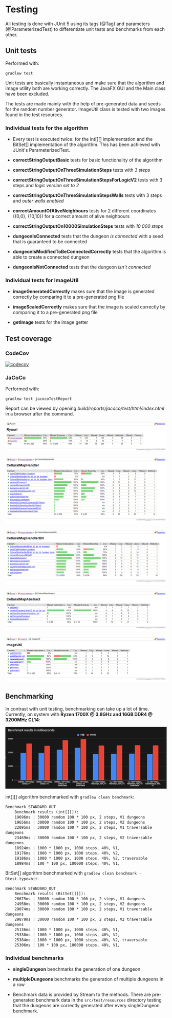 # Testing

All testing is done with JUnit 5 using its tags (@Tag) and parameters (@ParameterizedTest) 
to differentiate unit tests and benchmarks from each other.

## Unit tests

Performed with:
```
gradlew test
```
Unit tests are basically instantaneous and make sure that the algorithm and image utility both are working correctly. 
The JavaFX GUI and the Main class have been excluded.

The tests are made mainly with the help of pre-generated data and seeds for the random number generator. 
ImageUtil class is tested with two images found in the test resources.

### Individual tests for the algorithm

- Every test is executed twice: for the int[][] implementation and the BitSet[] implementation of the algorithm. This has been achieved with JUnit's ParameterizedTest.

- **correctStringOutputBasic** tests for basic functionality of the algorithm

- **correctStringOutputOnThreeSimulationSteps** tests with _3 steps_

- **correctStringOutputOnThreeSimulationStepsForLogicV2** tests with 3 steps and _logic version set to 2_

- **correctStringOutputOnThreeSimulationStepsWalls** tests with 3 steps and _outer walls enabled_

- **correctAmountOfAliveNeighbours** tests for 2 different coordinates ({0,0}, {10,10}) for a correct amount of alive neighbours

- **correctStringOutputOn10000SimulationSteps**  tests with _10 000 steps_

- **dungeonIsConnected** tests that the dungeon _is connected_ with a seed that is guaranteed to be connected

- **dungeonIsModifiedToBeConnectedCorrectly** tests that the algorithm is able to create a connected dungeon

- **dungeonIsNotConnected** tests that the dungeon _isn't connected_

### Individual tests for ImageUtil

- **imageGeneratedCorrectly** makes sure that the image is generated correctly by comparing it to a pre-generated png file

- **imageScaledCorrectly** makes sure that the image is scaled correctly by comparing it to a pre-generated png file

- **getImage** tests for the image getter

## Test coverage

### CodeCov

[![codecov](https://codecov.io/gh/Luukuton/Ryuuri-tiralab2021/branch/main/graph/badge.svg?token=JU6DOB0RLA)](https://codecov.io/gh/Luukuton/Ryuuri-tiralab2021)

### JaCoCo

Performed with:
```
gradlew test jacocoTestReport
```

Report can be viewed by opening _build/reports/jacoco/test/html/index.html_ in a browser after the command.

![JaCoCo all](images/jacoco_all.png)

![JaCoCo CelluralMapHandler](images/jacococo_CelluralMapHandler.png)

![JaCoCo CelluralMapHandler](images/jacococo_CelluralMapHandlerBit.png)

![JaCoCo CelluralMapHandler](images/jacococo_CelluralMapHandlerAbstract.png)

![JaCoCo ImageUtil](images/jacoco_ImageUtil.png)

## Benchmarking

In contrast with unit testing, benchmarking can take up a lot of time.
Currently, on system with __Ryzen 1700X @ 3.8GHz and 16GB DDR4 @ 3200MHz CL14__:

![benchmark chart](images/benchmark_chart.png)

int[][] algorithm benchmarked with `gradlew clean benchmark`:

```
Benchmark STANDARD_OUT
    Benchmark results (int[][]):
    19696ms | 30000 random 100 * 100 px, 2 steps, V1 dungeons
    19656ms | 30000 random 100 * 100 px, 2 steps, V2 dungeons
    22095ms | 30000 random 100 * 100 px, 2 steps, V1 traversable dungeons
    23469ms | 30000 random 100 * 100 px, 2 steps, V2 traversable dungeons
    18924ms | 1000 * 1000 px, 1000 steps, 40%, V1,
    19176ms | 1000 * 1000 px, 1000 steps, 40%, V2,
    19186ms | 1000 * 1000 px, 1000 steps, 40%, V2, traversable
    18984ms | 100 * 100 px, 100000 steps, 40%, V1,
```

BitSet[] algorithm benchmarked with `gradlew clean benchmark -Dtest.type=bit`:
```
Benchmark STANDARD_OUT
    Benchmark results (BitSet[][]):
    26675ms | 30000 random 100 * 100 px, 2 steps, V1 dungeons
    24950ms | 30000 random 100 * 100 px, 2 steps, V2 dungeons
    29074ms | 30000 random 100 * 100 px, 2 steps, V1 traversable dungeons
    29879ms | 30000 random 100 * 100 px, 2 steps, V2 traversable dungeons
    25136ms | 1000 * 1000 px, 1000 steps, 40%, V1,
    25330ms | 1000 * 1000 px, 1000 steps, 40%, V2,
    25384ms | 1000 * 1000 px, 1000 steps, 40%, V2, traversable
    25306ms | 100 * 100 px, 100000 steps, 40%, V1,
```

### Individual benchmarks

- **singleDungeon** benchmarks the generation of one dungeon

- **multipleDungeons** benchmarks the generation of multiple dungeons in a row

- Benchmark data is provided by Stream<Arguments> to the methods. 
  There are pre-generated benchmark data in the `src/test/resources` directory 
  testing that the dungeons are correctly generated after every singleDungeon benchmark.
